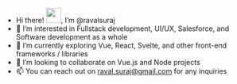 - Hi there! <img src="https://raw.githubusercontent.com/MartinHeinz/MartinHeinz/master/wave.gif" width="30px">, I’m @ravalsuraj
- 👀 I’m interested in Fullstack development, UI/UX, Salesforce, and Software development as a whole
- 🌱 I’m currently exploring Vue, React, Svelte, and other front-end frameworks / libraries
- 💞️ I’m looking to collaborate on Vue.js and Node projects
- 📫 You can reach out on raval.suraj@gmail.com for any inquiries

<!---
ravalsuraj/ravalsuraj is a ✨ special ✨ repository because its `README.md` (this file) appears on your GitHub profile.
You can click the Preview link to take a look at your changes.
--->
